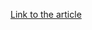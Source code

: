 [Link to the article](https://www.nist.gov/blogs/cybersecurity-insights/privacy-preserving-federated-learning-future-collaboration-and)
